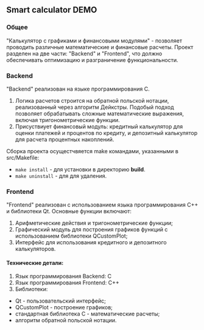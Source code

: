 ## Smart calculator DEMO

### Общее 
"Калькулятор с графиками и финансовыми модулями" - позволяет проводить различные математические и финансовые расчеты. Проект разделен на две части: "Backend" и "Frontend", что должно обеспечивать оптимизацию и разграничение функциональности.

### Backend 

"Backend" реализован на языке программирования C. 
1. Логика расчетов строится на обратной польской нотации, реализованный через алгоритм Дейкстры. Подобый подход позволяет обрабатывать сложные математические выражения, включая тригонометрические функции.
2. Присуствиует финансовый модуль: кредитный калькулятор для оценки платежей и процентов по кредиту, и депозитный калькулятор для расчета процентных накоплений.

Сборка проекта осущестчвяется make командами, указанными в src/Makefile:
- ```make install``` - для установки в директорию <b>build</b>.
- ```make uninstall``` - для для удаления.


### Frontend 

"Frontend" реализован с использованием языка программирования C++ и библиотеки Qt. 
Основные функции включают:
1. Арифметические действия и тригонометрические функции;
2. Графический модуль для построения графиков функций с использованием библиотеки QCustomPlot;
3. Интерфейс для использования кредитного и депозитного калькуляторов. 



#### Технические детали:
1. Язык программирования Backend: C
2. Язык программирования Frontend: C++ 
3. Библиотеки: 
- Qt - пользовательский интерфейс;
- QCustomPlot - построение графиков;
- стандартная библиотека C - математические расчеты;
- алгоритм обратной польской нотации.
